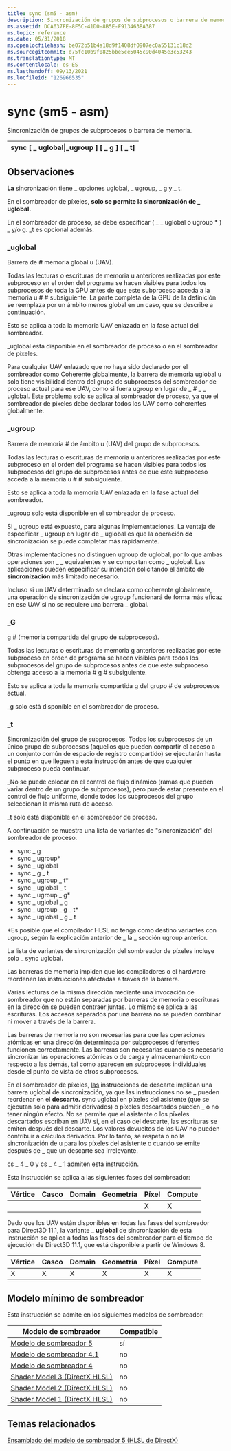 ```yaml
---
title: sync (sm5 - asm)
description: Sincronización de grupos de subprocesos o barrera de memoria.
ms.assetid: DCA637FE-8F5C-41D0-8B5E-F913463BA387
ms.topic: reference
ms.date: 05/31/2018
ms.openlocfilehash: be072b51b4a18d9f1408df0907ec0a55131c18d2
ms.sourcegitcommit: d75fc10b9f0825bbe5ce5045c90d4045e3c53243
ms.translationtype: MT
ms.contentlocale: es-ES
ms.lasthandoff: 09/13/2021
ms.locfileid: "126966535"
---
```

# <a name="sync-sm5---asm"></a>sync (sm5 - asm)

Sincronización de grupos de subprocesos o barrera de memoria.



| sync \[ \_ uglobal\|\_ugroup \] \[ \_ g \] \[ \_ t\] |
|-------------------------------------------|



 

## <a name="remarks"></a>Observaciones

**La** sincronización tiene \_ opciones uglobal, \_ ugroup, \_ g y \_ t.

En el sombreador de píxeles, **solo se permite la sincronización de \_ uglobal.**

En el sombreador de proceso, se debe especificar ( \_ \_ uglobal o ugroup \* ) \_ y/o g. \_t es opcional además.

### <a name="_uglobal"></a>\_uglobal

Barrera de \# memoria global u (UAV).

Todas las lecturas o escrituras de memoria u anteriores realizadas por este subproceso en el orden del programa se hacen visibles para todos los subprocesos de toda la GPU antes de que este subproceso acceda a la memoria u \# \# subsiguiente. La parte completa de la GPU de la definición se reemplaza por un ámbito menos global en un caso, que se describe a continuación.

Esto se aplica a toda la memoria UAV enlazada en la fase actual del sombreador.

\_uglobal está disponible en el sombreador de proceso o en el sombreador de píxeles.

Para cualquier UAV enlazado que no haya sido declarado por el sombreador como Coherente globalmente, la barrera de memoria uglobal u solo tiene visibilidad dentro del grupo de subprocesos del sombreador de proceso actual para ese UAV, como si fuera ugroup en lugar de \_ \# \_ \_ uglobal. Este problema solo se aplica al sombreador de proceso, ya que el sombreador de píxeles debe declarar todos los UAV como coherentes globalmente.

### <a name="_ugroup"></a>\_ugroup

Barrera de memoria \# de ámbito u (UAV) del grupo de subprocesos.

Todas las lecturas o escrituras de memoria u anteriores realizadas por este subproceso en el orden del programa se hacen visibles para todos los subprocesos del grupo de subprocesos antes de que este subproceso acceda a la memoria u \# \# subsiguiente.

Esto se aplica a toda la memoria UAV enlazada en la fase actual del sombreador.

\_ugroup solo está disponible en el sombreador de proceso.

Si \_ ugroup está expuesto, para algunas implementaciones. La ventaja de especificar \_ ugroup en lugar de \_ uglobal es que la operación **de** sincronización se puede completar más rápidamente.

Otras implementaciones no distinguen ugroup de uglobal, por lo que ambas operaciones son \_ \_ equivalentes y se comportan como \_ uglobal. Las aplicaciones pueden especificar su intención solicitando el ámbito de **sincronización** más limitado necesario.

Incluso si un UAV determinado se declara como coherente globalmente, una operación de sincronización de ugroup funcionará de forma más eficaz en ese UAV si no se requiere una barrera \_ global. 

### <a name="_g"></a>\_G

g \# (memoria compartida del grupo de subprocesos).

Todas las lecturas o escrituras de memoria g anteriores realizadas por este subproceso en orden de programa se hacen visibles para todos los subprocesos del grupo de subprocesos antes de que este subproceso obtenga acceso a la memoria \# g \# subsiguiente.

Esto se aplica a toda la memoria compartida g del grupo \# de subprocesos actual.

\_g solo está disponible en el sombreador de proceso.

### <a name="_t"></a>\_t

Sincronización del grupo de subprocesos. Todos los subprocesos de un único grupo de subprocesos (aquellos que pueden compartir el acceso a un conjunto común de espacio de registro compartido) se ejecutarán hasta el punto en que lleguen a esta instrucción antes de que cualquier subproceso pueda continuar.

\_No se puede colocar en el control de flujo dinámico (ramas que pueden variar dentro de un grupo de subprocesos), pero puede estar presente en el control de flujo uniforme, donde todos los subprocesos del grupo seleccionan la misma ruta de acceso.

\_t solo está disponible en el sombreador de proceso.

A continuación se muestra una lista de variantes de "sincronización" del sombreador de proceso.

-   sync \_ g
-   sync \_ ugroup\*
-   sync \_ uglobal
-   sync \_ g \_ t
-   sync \_ ugroup \_ t\*
-   sync \_ uglobal \_ t
-   sync \_ ugroup \_ g\*
-   sync \_ uglobal \_ g
-   sync \_ ugroup \_ g \_ t\*
-   sync \_ uglobal \_ g \_ t

\*Es posible que el compilador HLSL no tenga como destino variantes con ugroup, según la explicación anterior de \_ la \_ sección ugroup anterior.

La lista de variantes de sincronización del sombreador de píxeles incluye solo \_ sync uglobal.

Las barreras de memoria impiden que los compiladores o el hardware reordenen las instrucciones afectadas a través de la barrera.

Varias lecturas de la misma dirección mediante una invocación de sombreador que no están separadas por barreras de memoria o escrituras en la dirección se pueden contraer juntas. Lo mismo se aplica a las escrituras. Los accesos separados por una barrera no se pueden combinar ni mover a través de la barrera.

Las barreras de memoria no son necesarias para que las operaciones atómicas en una dirección determinada por subprocesos diferentes funcionen correctamente. Las barreras son necesarias cuando es necesario sincronizar las operaciones atómicas o de carga y almacenamiento con respecto a las demás, tal como aparecen en subprocesos individuales desde el punto de vista de otros subprocesos.

En el sombreador de píxeles, [las](discard--sm4---asm-.md) instrucciones de descarte implican una barrera uglobal de sincronización, ya que las instrucciones no se \_ pueden reordenar en el **descarte.** sync uglobal en píxeles del asistente (que se ejecutan solo para admitir derivados) o píxeles descartados pueden \_ o no tener ningún efecto. No se permite que el asistente o los píxeles descartados escriban en UAV si, en el caso del descarte, las escrituras se emiten después del descarte. Los valores devueltos de los UAV no pueden contribuir a cálculos derivados. Por lo tanto, se respeta o no la sincronización de u para los píxeles del asistente o cuando se emite después de \_ que un descarte sea irrelevante.

cs \_ 4 \_ 0 y cs \_ 4 \_ 1 admiten esta instrucción.

Esta instrucción se aplica a las siguientes fases del sombreador:



| Vértice | Casco | Domain | Geometría | Píxel | Compute |
|--------|------|--------|----------|-------|---------|
|        |      |        |          | X     | X       |



 

Dado que los UAV están disponibles en todas las fases del sombreador para Direct3D 11.1, la variante **\_ uglobal** de sincronización de esta instrucción se aplica a todas las fases del sombreador para el tiempo de ejecución de Direct3D 11.1, que está disponible a partir de Windows 8.



| Vértice | Casco | Domain | Geometría | Píxel | Compute |
|--------|------|--------|----------|-------|---------|
| X      | X    | X      | X        | X     | X       |



 

## <a name="minimum-shader-model"></a>Modelo mínimo de sombreador

Esta instrucción se admite en los siguientes modelos de sombreador:



| Modelo de sombreador                                              | Compatible |
|-----------------------------------------------------------|-----------|
| [Modelo de sombreador 5](d3d11-graphics-reference-sm5.md)        | sí       |
| [Modelo de sombreador 4.1](dx-graphics-hlsl-sm4.md)              | no        |
| [Modelo de sombreador 4](dx-graphics-hlsl-sm4.md)                | no        |
| [Shader Model 3 (DirectX HLSL)](dx-graphics-hlsl-sm3.md) | no        |
| [Shader Model 2 (DirectX HLSL)](dx-graphics-hlsl-sm2.md) | no        |
| [Shader Model 1 (DirectX HLSL)](dx-graphics-hlsl-sm1.md) | no        |



 

## <a name="related-topics"></a>Temas relacionados

<dl> <dt>

[Ensamblado del modelo de sombreador 5 (HLSL de DirectX)](shader-model-5-assembly--directx-hlsl-.md)
</dt> </dl>

 

 




